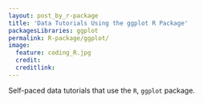 ```yaml
---
layout: post_by_r-package
title: 'Data Tutorials Using the ggplot R Package'
packagesLibraries: ggplot
permalink: R-package/ggplot/
image:
  feature: coding_R.jpg
  credit: 
  creditlink: 
---
```


Self-paced data tutorials that use the `R`, `ggplot` package.
